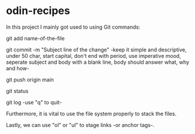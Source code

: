 # odin-recipes

In this project I mainly got used to using Git commands:

git add name-of-the-file

git commit -m "Subject line of the change" 
-keep it simple and descriptive, under 50 char, start capital, don't end with period, use imperative mood, seperate subject and body with a blank line, body should answer what, why and how-

git push origin main

git status

git log -use "q" to quit-

Furthermore, it is vital to use the file system properly to stack the files.

Lastly, we can use "ol" or "ul" to stage links -or anchor tags-.
